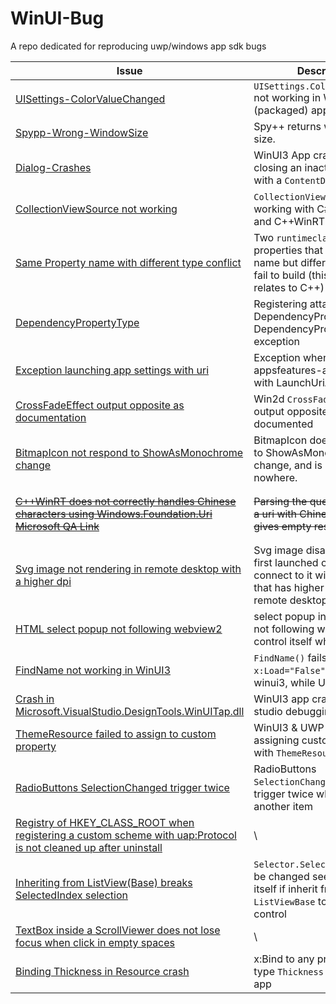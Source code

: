 # WinUI-Bug
A repo dedicated for reproducing uwp/windows app sdk bugs

|Issue|Description|Last checked|Fixed?
|---|---|---|---|
|[UISettings-ColorValueChanged](https://github.com/microsoft/WindowsAppSDK/issues/4006)|`UISettings.ColorValueChanged` not working in WinUI3 (packaged) apps.|WASDK 1.5| :x:
|[Spypp-Wrong-WindowSize](https://developercommunity.visualstudio.com/t/spy-gives-wrong-window-size/10537664?scope=follow)|Spy++ returns wrong window size. | / | :x:
|[Dialog-Crashes](https://github.com/microsoft/microsoft-ui-xaml/issues/8913)|WinUI3 App crash when closing an inactive window with a `ContentDialog` opened| 1.6.240531000-experimental1| :white_check_mark:
|[CollectionViewSource not working](https://github.com/microsoft/microsoft-ui-xaml/issues/6619)|`CollectionViewSource` not working with C# public fields and C++WinRT| UWP & WASDK 1.5 | C++ :white_check_mark: C# :x:
|[Same Property name with different type conflict](https://github.com/microsoft/microsoft-ui-xaml/issues/9419)|Two `runtimeclass` with properties that has the same name but different type will fail to build (this issue only relates to C++) | UWP & WASDK 1.5.2 | UWP :x: WinUI3 :white_check_mark:
|[DependencyPropertyType](https://github.com/microsoft/microsoft-ui-xaml/issues/9313)|Registering attached DependencyProperty of type DependencyProperty throws exception|WASDK 1.5.2|:x:
|[Exception launching app settings with uri](https://github.com/microsoft/WindowsAppSDK/issues/4460)|Exception when launching appsfeatures-app settings uri with LaunchUriAsync|WASDK 1.5.2|:x:
|[CrossFadeEffect output opposite as documentation](https://github.com/microsoft/Win2D/issues/956)|Win2d `CrossFadeEffect` output opposite effect as documented|Win2D.WinUI 1.2.0|:x:
|[BitmapIcon not respond to ShowAsMonochrome change](https://github.com/microsoft/microsoft-ui-xaml/issues/9792)|BitmapIcon does not respond to ShowAsMonochrome change, and is documented nowhere.|1.6.240701003-exp2|:x:
|~~[C++WinRT does not correctly handles Chinese characters using Windows.Foundation.Uri](https://github.com/microsoft/cppwinrt/issues/1424) [Microsoft QA Link](https://learn.microsoft.com/en-us/answers/questions/1804759/c-winrt-does-not-correctly-handles-chinese-charact)~~|~~Parsing the query string from a uri with Chinese character gives empty result~~|~~cppwinrt 2.0.240405.15~~| My fault, read [uri doc](https://learn.microsoft.com/en-us/uwp/api/windows.foundation.uri?view=winrt-26100#remarks）
|[Svg image not rendering in remote desktop with a higher dpi](https://github.com/microsoft/microsoft-ui-xaml/issues/9799)|Svg image disappear when first launched on a PC, then connect to it with another PC that has higher DPI using remote desktop|WASDK 1.5.2|:x:
|[HTML select popup not following webview2](https://github.com/microsoft/microsoft-ui-xaml/issues/9569)|select popup in a web page is not following webview2 control itself when scrolled.|Windows App SDK 1.5.2: 1.5.240404000|:x: They closed as internally tracked. So I have to track it myself.
|[FindName not working in WinUI3](https://github.com/microsoft/microsoft-ui-xaml/issues/9842)|`FindName()` fails to load a `x:Load="False"` element in winui3, while UWP does|WASDK 1.5.2|:x:
|[Crash in Microsoft.VisualStudio.DesignTools.WinUITap.dll](https://github.com/microsoft/microsoft-ui-xaml/issues/9884)|WinUI3 app crash in visual studio debugging|WASDK 1.5.2|:x:
|[ThemeResource failed to assign to custom property](https://github.com/microsoft/microsoft-ui-xaml/issues/9895)|WinUI3 & UWP app crash in assigning custom property with `ThemeResource`|WASDK 1.6 preview| UWP :x:  WinUI3 :x:
|[RadioButtons SelectionChanged trigger twice](https://github.com/microsoft/microsoft-ui-xaml/issues/9917)|RadioButtons `SelectionChanged` event trigger twice when selecting another item|Winui2 2.8.6 & WinUI3 1.5.2| UWP-WinUI2 :x: WinUI3 :x:
|[Registry of HKEY_CLASS_ROOT when registering a custom scheme with uap:Protocol is not cleaned up after uninstall](https://github.com/microsoft/WindowsAppSDK/issues/4739)| \ | WASDK 1.6 | :x:
|[Inheriting from ListView(Base) breaks SelectedIndex selection](https://github.com/microsoft/microsoft-ui-xaml/issues/8257)| `Selector.SelectedIndex` will be changed seemingly by itself if inherit from `ListViewBase` to create a new control | WASDK 1.6 | :x:
|[TextBox inside a ScrollViewer does not lose focus when click in empty spaces](https://github.com/microsoft/microsoft-ui-xaml/issues/10051) | \ | WASDK 1.6.240923002 | :x:
|[Binding Thickness in Resource crash](https://github.com/microsoft/microsoft-ui-xaml/issues/10078) | x:Bind to any properties of type `Thickness` crashes the app | WASDK 1.6.240923002 | :x: